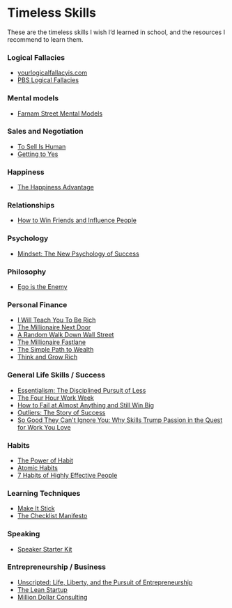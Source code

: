 # Timeless Skills

‪These are the timeless skills I wish I’d learned in school, and the resources I recommend to learn them.
‪
### Logical Fallacies 
- [yourlogicalfallacyis.com](https://yourlogicalfallacyis.com‬)
- [PBS Logical Fallacies](https://www.youtube.com/playlist?list=PLtHP6qx8VF7dPql3ll1To4i6vEIPt0kV5)
‪
### Mental models 
- [Farnam Street Mental Models](https://fs.blog/mental-models/‬)
‪
### Sales and Negotiation
- [To Sell Is Human](https://www.amazon.com/Sell-Human-Surprising-Moving-Others/dp/1594631905/ref=nodl_‬)
- [Getting to Yes](https://www.amazon.com/Getting-Yes-Negotiating-Agreement-Without-ebook/dp/B0051SDM5Q/ref=sr_1_2?dchild=1&keywords=getting+to+yes&qid=1585489764&s=digital-text&sr=1-2)
‪
### Happiness
- [The Happiness Advantage](https://www.amazon.com/Happiness-Advantage-Principles-Psychology-Performance/dp/B00435DZ7S)

### Relationships
- [How to Win Friends and Influence People](https://www.amazon.com/How-Win-Friends-Influence-People/dp/0671027034)

### Psychology
- [Mindset: The New Psychology of Success](https://www.amazon.com/Mindset-New-Psychology-Success/dp/B07N48NM33/ref=sr_1_1?dchild=1&keywords=mindset&qid=1585488129&s=books&sr=1-1)

### Philosophy
- [Ego is the Enemy](https://www.amazon.com/Ego-Enemy-Ryan-Holiday-ebook/dp/B015NTIXWE/ref=sr_1_1?crid=JWMQYTCLVXH3&dchild=1&keywords=ego+is+the+enemy&qid=1585489894&s=digital-text&sprefix=ego+is+the%2Cdigital-text%2C153&sr=1-1)

### Personal Finance
- [I Will Teach You To Be Rich](https://www.amazon.com/Will-Teach-You-Be-Rich/dp/0761147489)
- [The Millionaire Next Door](https://www.amazon.com/Millionaire-Next-Door-Surprising-Americas/dp/B0000547HR/ref=sr_1_1?dchild=1&keywords=The+Millionaire+Next+Door&qid=1585488564&s=books&sr=1-1)
- [A Random Walk Down Wall Street](https://www.amazon.com/Random-Walk-Down-Wall-Street-ebook/dp/B07DP6YGVX/ref=sr_1_1?crid=SRO7UCYRCYTO&dchild=1&keywords=a+random+walk+down+wall+street&qid=1585490462&s=digital-text&sprefix=a+rand%2Cdigital-text%2C163&sr=1-1)
- [The Millionaire Fastlane](https://www.amazon.com/Millionaire-Fastlane-Crack-Wealth-Lifetime/dp/0984358102/ref=sr_1_1_sspa?dchild=1&keywords=The+Millionaire+Fastlane&qid=1585490585&s=digital-text&sr=1-1-spons&psc=1&spLa=ZW5jcnlwdGVkUXVhbGlmaWVyPUExSUpCMEIxQ1g1WlRHJmVuY3J5cHRlZElkPUEwNTI1MzEzMkZYQlFWRlhOMUY4SiZlbmNyeXB0ZWRBZElkPUEwMDcyNzI5QlNDSkdHRkxSRTEmd2lkZ2V0TmFtZT1zcF9hdGYmYWN0aW9uPWNsaWNrUmVkaXJlY3QmZG9Ob3RMb2dDbGljaz10cnVl)
- [The Simple Path to Wealth](https://www.amazon.com/Simple-Path-Wealth-Financial-Independence/dp/B0725RFDPY/ref=sr_1_1?dchild=1&keywords=The+Simple+Path+to+Wealth&qid=1585488592&s=audible&sr=1-1)
- [Think and Grow Rich](https://www.amazon.com/Think-and-Grow-Rich/dp/B000XJNDVQ/ref=sr_1_1?dchild=1&keywords=Think+and+Grow+Rich&qid=1585488607&s=audible&sr=1-1)

### General Life Skills / Success
- [Essentialism: The Disciplined Pursuit of Less](https://www.amazon.com/Essentialism-Disciplined-Pursuit-Less/dp/B00IWYP5NI/ref=sr_1_1?dchild=1&keywords=Essentialism&qid=1585489040&s=audible&sr=1-1)
- [The Four Hour Work Week](https://www.amazon.com/4-Hour-Workweek-Expanded-Updated-Cutting-Edge-ebook/dp/B002WE46UW/ref=sr_1_1?crid=37LDCOKI273E1&dchild=1&keywords=the+four+hour+work+week&qid=1585490409&sprefix=the+four+h%2Caps%2C161&sr=8-1)
- [How to Fail at Almost Anything and Still Win Big](https://www.amazon.com/How-Fail-Almost-Everything-Still/dp/B0813X2LFZ/ref=sr_1_1?dchild=1&keywords=How+to+Fail+at+Almost+Anything+and+Still+Win+Big&qid=1585488636&s=audible&sr=1-1)
- [Outliers: The Story of Success](https://www.amazon.com/Outliers-Story-Success-Malcolm-Gladwell/dp/0316017930)
- [So Good They Can't Ignore You: Why Skills Trump Passion in the Quest for Work You Love](https://www.amazon.com/Good-They-Cant-Ignore-You/dp/B009CMO8JQ/ref=sr_1_1?dchild=1&keywords=So+Good+They+Can%27t+Ignore+You&qid=1585488972&s=books&sr=1-1)

### Habits
- [The Power of Habit](https://www.amazon.com/Power-Habit-What-Life-Business/dp/081298160X)
- [Atomic Habits](https://www.amazon.com/Atomic-Habits-Proven-Build-Break/dp/0735211299)‬
- [7 Habits of Highly Effective People](https://www.amazon.com/Habits-Highly-Effective-People-Powerful-ebook/dp/B01069X4H0/ref=sr_1_3?dchild=1&keywords=7+Habits+of+Highly+Effective+People&qid=1585489653&sr=8-3)

### Learning Techniques
- [Make It Stick](https://www.amazon.com/Make-Stick-Science-Successful-Learning/dp/0674729013/ref=nodl_‬)
- [The Checklist Manifesto](https://www.amazon.com/Checklist-Manifesto-How-Things-Right/dp/B0031Q9ZWY/ref=sr_1_1?dchild=1&keywords=The+Checklist+manifesto&qid=1585489180&s=audible&sr=1-1)
‪
### Speaking 
- [Speaker Starter Kit](https://github.com/coryhouse/speaker-starter-kit#what-should-i-read‬)

### Entrepreneurship / Business
- [Unscripted: Life, Liberty, and the Pursuit of Entrepreneurship](https://www.amazon.com/UNSCRIPTED-Life-Liberty-Pursuit-Entrepreneurship-ebook/dp/B06XBRLXJC/ref=sr_1_2?crid=13OQ5S9OLUOIU&dchild=1&keywords=unscripted&qid=1585490694&s=digital-text&sprefix=unscrip%2Cdigital-text%2C159&sr=1-2)
- [The Lean Startup](https://www.amazon.com/Lean-Startup-Entrepreneurs-Continuous-Innovation-ebook/dp/B004J4XGN6/ref=sr_1_3?crid=2HGS2MB4YCHQR&dchild=1&keywords=the+lean+startup&qid=1585490719&s=digital-text&sprefix=the+lean+st%2Cdigital-text%2C154&sr=1-3)
- [Million Dollar Consulting](https://www.amazon.com/Million-Dollar-Consulting-Professionals-Practice-ebook/dp/B01DNEC4B2/ref=sr_1_3?crid=2RWQYQO92H8RA&dchild=1&keywords=million+dollar+consulting&qid=1585490764&s=digital-text&sprefix=million+d%2Cdigital-text%2C161&sr=1-3)
